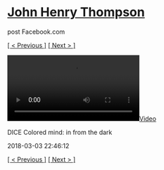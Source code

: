 # [John Henry Thompson](../README.md)
post Facebook.com

[[ < Previous ]](2018-03-03-2.md) [[ Next > ]](2018-03-03-4.md)

[![](../media/2018-03-03/DICE-Colored-mind-in-from-the-dark.mp4)](../README.md)

DICE Colored mind: in from the dark

2018-03-03 22:46:12

[[ < Previous ]](2018-03-03-2.md) [[ Next > ]](2018-03-03-4.md)